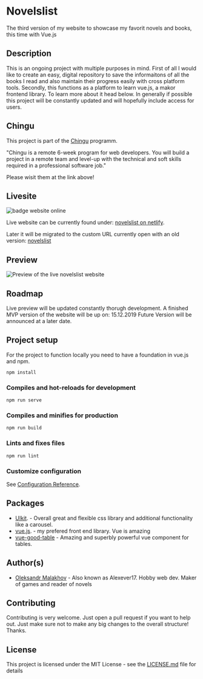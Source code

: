 # Novelslist 


The third version of my website to showcase my favorit novels and books, this time with Vue.js

## Description

This is an ongoing project with multiple purposes in mind.
First of all I would like to create an easy, digital repository to save the 
informaitons of all the books I read and also maintain their progress easily with cross platform tools.
Secondly, this functions as a platform to learn vue.js, a makor frontend library. To learn more about it head below.
In generally if possible this project will be constantly updated and will hopefully include access for users.

## Chingu

This project is part of the [Chingu](https://chingu.io) programm.

"Chingu is a remote 6-week program for web developers. You will build a project in a remote team and level-up with the technical and soft skills required in a professional software job."

Please wisit them at the link above!

## Livesite

![badge website online](https://img.shields.io/website?style=for-the-badge&up_message=online&url=http%3A%2F%2Fnovelslist.netlify.com%2F)

Live website can be currently found under: [novelslist on netlify](https://novelslist.netlify.com/).

Later it will be migrated to the custom URL currently open with an old version: [novelslist](https://novelslist.com/)

## Preview

![Preview of the live novelslist website](https://i.imgur.com/7IR5bLY.jpg)

## Roadmap

Live preview will be updated constantly thorugh development.
A finished MVP version of the website will be up on: 15.12.2019
Future Version will be announced at a later date.

## Project setup

For the project to function locally you need to have a foundation in vue.js and npm.

```
npm install
```

### Compiles and hot-reloads for development
```
npm run serve
```
### Compiles and minifies for production
```
npm run build
```
### Lints and fixes files
```
npm run lint
```

### Customize configuration
See [Configuration Reference](https://cli.vuejs.org/config/).

## Packages

- [UIkit](https://getuikit.com/). - Overall great and flexible css library and additional functionality like a carousel. 
- [vue.js](https://vuejs.org/). - my prefered front end library. Vue is amazing
- [vue-good-table](https://xaksis.github.io/vue-good-table/) - Amazing and superbly powerful vue component for tables.

## Author(s)

- [Oleksandr Malakhov](https://github.com/Alexever17) - Also known as Alexever17. Hobby web dev. Maker of games and reader of novels

## Contributing
Contributing is very welcome. Just open a pull request if you want to help out. 
Just make sure not to make any big changes to the overall structure! Thanks.

## License
This project is licensed under the MIT License - see the [LICENSE.md](LICENSE.md) file for details
